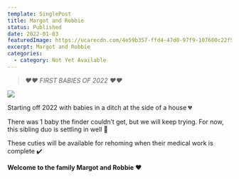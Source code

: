 ```yaml
---
template: SinglePost
title: Margot and Robbie
status: Published
date: 2022-01-03
featuredImage: https://ucarecdn.com/4e59b357-ffd4-47d0-97f9-107600c22f55/-/crop/526x439/0,98/-/preview/
excerpt: Margot and Robbie
categories:
  - category: Not Yet Available
---
```

> *❤️❤️ FIRST BABIES OF 2022 ❤️❤️*

![](https://ucarecdn.com/2edf04b6-1eda-49e4-9ce6-ad3f06072f36/)

Starting off 2022 with babies in a ditch at the side of a house 💔

There was 1 baby the finder couldn’t get, but we will keep trying. For now, this sibling duo is settling in well 🥰

These cuties will be available for rehoming when their medical work is complete ✔️

**Welcome to the family Margot and Robbie ❤️**